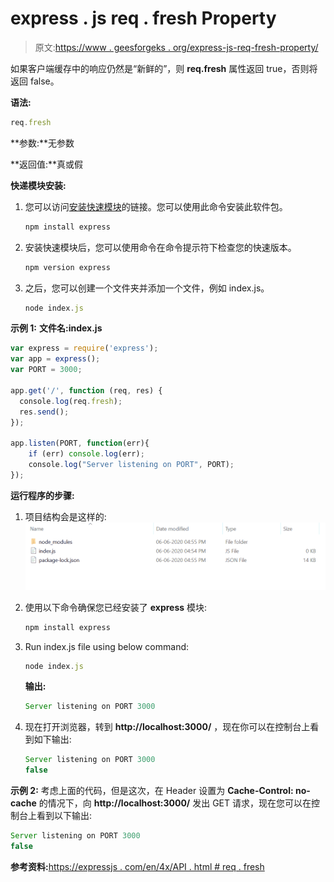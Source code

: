 # express . js req . fresh Property

> 原文:[https://www . geesforgeks . org/express-js-req-fresh-property/](https://www.geeksforgeeks.org/express-js-req-fresh-property/)

如果客户端缓存中的响应仍然是“新鲜的”，则 **req.fresh** 属性返回 true，否则将返回 false。

**语法:**

```js
req.fresh
```

**参数:**无参数

**返回值:**真或假

**快递模块安装:**

1.  您可以访问[安装快速模块](https://www.npmjs.com/package/express)的链接。您可以使用此命令安装此软件包。

    ```js
    npm install express
    ```

2.  安装快速模块后，您可以使用命令在命令提示符下检查您的快速版本。

    ```js
    npm version express
    ```

3.  之后，您可以创建一个文件夹并添加一个文件，例如 index.js。

    ```js
    node index.js
    ```

**示例 1:** **文件名:index.js**

```js
var express = require('express');
var app = express(); 
var PORT = 3000;

app.get('/', function (req, res) {
  console.log(req.fresh);
  res.send();
});

app.listen(PORT, function(err){
    if (err) console.log(err);
    console.log("Server listening on PORT", PORT);
});
```

**运行程序的步骤:**

1.  项目结构会是这样的:
    ![](img/3209d9b4369c180282a34be8070d7d6e.png)
2.  使用以下命令确保您已经安装了 **express** 模块:

    ```js
    npm install express
    ```

3.  Run index.js file using below command:

    ```js
    node index.js
    ```

    **输出:**

    ```js
    Server listening on PORT 3000

    ```

4.  现在打开浏览器，转到 **http://localhost:3000/** ，现在你可以在控制台上看到如下输出:

    ```js
    Server listening on PORT 3000
    false

    ```

**示例 2:** 考虑上面的代码，但是这次，在 Header 设置为 **Cache-Control: no-cache** 的情况下，向 **http://localhost:3000/** 发出 GET 请求，现在您可以在控制台上看到以下输出:

```js
Server listening on PORT 3000
false

```

**参考资料:**[https://expressjs . com/en/4x/API . html # req . fresh](https://expressjs.com/en/4x/api.html#req.fresh)